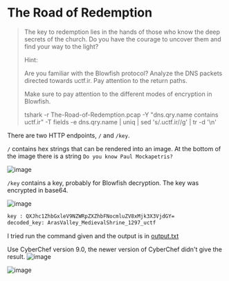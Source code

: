 # The Road of Redemption
> The key to redemption lies in the hands of those who know the deep secrets of the church. Do you have the courage to uncover them and find your way to the light?
>
> Hint:
> 
> Are you familiar with the Blowfish protocol? Analyze the DNS packets directed towards uctf.ir. Pay attention to the return paths.
>
> Make sure to pay attention to the different modes of encryption in Blowfish.
>
> tshark -r The-Road-of-Redemption.pcap -Y "dns.qry.name contains uctf.ir" -T fields -e dns.qry.name | uniq | sed 's/.uctf.ir//g' | tr -d '\n'

There are two HTTP endpoints, `/` and `/key`. 


`/` contains hex strings that can be rendered into an image. At the bottom of the image there is a string `Do you know Paul Mockapetris?`

![image](https://github.com/user-attachments/assets/7b372512-9977-4e43-8ba3-9881c83d6dc4)

`/key` contains a key, probably for Blowfish decryption. The key was encrypted in base64.

![image](https://github.com/user-attachments/assets/c86feab6-1f61-44e0-a88a-40a443053603)

```html
key : QXJhc1ZhbGxleV9NZWRpZXZhbFNocmluZV8xMjk3X3VjdGY=
decoded_key: ArasValley_MedievalShrine_1297_uctf
```
I tried run the command given and the output is in <a href="https://github.com/ArifPeycal/ctf-writeups/blob/main/2024/UrniaCTF2024/Forensics/The%20Road%20of%20Redemption/output.txt">output.txt</a>

Use CyberChef version 9.0, the newer version of CyberChef didn't give the result. 
![image](https://github.com/user-attachments/assets/babb0c39-96f3-4f19-a490-c312ff30e1bc)

![image](https://github.com/user-attachments/assets/385e9f27-6b71-4c67-a8b3-98a6b6b6a3f1)

